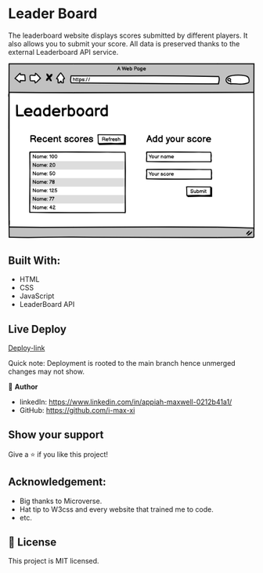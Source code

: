 # Leader Board

The leaderboard website displays scores submitted by different players. It also allows you to submit your score. All data is preserved thanks to the external Leaderboard API service.

![sneak peak of project deployment](leaderboard_wireframe.png)




## Built With:
 - HTML
 - CSS
 - JavaScript
 - LeaderBoard API


## Live Deploy
[Deploy-link](https://i-max-xi.github.io/LeaderBoard/dist/)

Quick note: Deployment is rooted to the main branch hence unmerged changes may not show.

👤 **Author** 
  - linkedIn: https://www.linkedin.com/in/appiah-maxwell-0212b41a1/
  - GitHub: https://github.com/i-max-xi


## Show your support
Give a ⭐️ if you like this project!

## Acknowledgement:
   - Big thanks to Microverse.
   - Hat tip to W3css and every website that trained me to code.
   - etc.

## 📝 License
   This project is MIT licensed.
